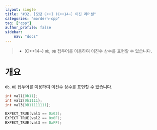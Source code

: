 ```yaml
---
layout: single
title: "#32. [모던 C++] (C++14~) 이진 리터럴"
categories: "mordern-cpp"
tag: ["cpp"]
author_profile: false
sidebar: 
    nav: "docs"
---
```


> * (C++14~) `0b`, `0B` 접두어를 이용하여 이진수 상수를 표현할 수 있습니다.

# 개요

`0b`, `0B` 접두어를 이용하여 이진수 상수를 표현할 수 있습니다.

```cpp
int val1{0b11};
int val2{0b1111};
int val3{0B11111111};

EXPECT_TRUE(val1 == 0x03);
EXPECT_TRUE(val2 == 0x0F);
EXPECT_TRUE(val3 == 0xFF);
``````